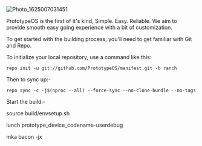 ![Photo_1625007031451](https://user-images.githubusercontent.com/68080176/123878485-a848d300-d92e-11eb-96fc-1d11a246ca95.jpg)

PrototypeOS is the first of it's kind, Simple. Easy. Reliable. We aim to provide smooth easy going experience with a bit of customization.

To get started with the building process, you'll need to get familiar with Git and Repo.

To initialize your local repository, use a command like this:

    repo init -u git://github.com/PrototypeOS/manifest.git -b ranch

Then to sync up:-

    repo sync -c -j$(nproc --all) --force-sync --no-clone-bundle --no-tags

Start the build:-

  source build/envsetup.sh

  lunch prototype_device_codename-userdebug
  
  mka bacon -jx
